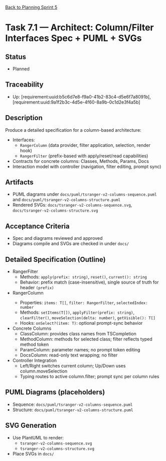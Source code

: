 [Back to Planning Sprint 5](./planning.md)

# Task 7.1 — Architect: Column/Filter Interfaces Spec + PUML + SVGs

## Status
- Planned

## Traceability
- Up: [requirement:uuid:b5c6d7e8-f9a0-41b2-83c4-d5e6f7a8091b], [requirement:uuid:9a1f2b3c-4d5e-4f60-8a9b-0c1d2e3f4a5b]

## Description
Produce a detailed specification for a column-based architecture:
- Interfaces:
  - `RangerColumn` (data provider, filter application, selection, render hook)
  - `RangerFilter` (prefix-based with apply/reset/read capabilities)
- Contracts for concrete columns: Classes, Methods, Params, Docs
- Interaction model with controller (navigation, filter editing, prompt sync)

## Artifacts
- PUML diagrams under `docs/puml/tsranger-v2-columns-sequence.puml` and `docs/puml/tsranger-v2-columns-structure.puml`
- Rendered SVGs: `docs/tsranger-v2-columns-sequence.svg`, `docs/tsranger-v2-columns-structure.svg`

## Acceptance Criteria
- Spec and diagrams reviewed and approved
- Diagrams compile and SVGs are checked in under `docs/`

## Detailed Specification (Outline)
- RangerFilter
  - Methods: `apply(prefix: string)`, `reset()`, `current(): string`
  - Behavior: prefix match (case-insensitive), single source of truth for header `(prefix)`
- RangerColumn<T>
  - Properties: `items: T[]`, `filter: RangerFilter`, `selectedIndex: number`
  - Methods: `setItems(T[])`, `applyFilter(prefix: string)`, `clearFilter()`, `moveSelection(delta: number)`, `getVisible(): T[]`
  - Hooks: `onSelect?(item: T)`: optional prompt-sync behavior
- Concrete Columns
  - ClassColumn: provides class names from TSCompletion
  - MethodColumn: methods for selected class; filter reflects typed method token
  - ParamColumn: parameter names; no prompt token editing
  - DocsColumn: read-only text wrapping; no filter
- Controller Integration
  - Left/Right switches current column; Up/Down uses column.moveSelection
  - Typing routes to active column.filter; prompt sync per column rules

## PUML Diagrams (placeholders)
- Sequence: `docs/puml/tsranger-v2-columns-sequence.puml`
- Structure: `docs/puml/tsranger-v2-columns-structure.puml`

## SVG Generation
- Use PlantUML to render:
  - `tsranger-v2-columns-sequence.svg`
  - `tsranger-v2-columns-structure.svg`
- Place SVGs in `docs/`